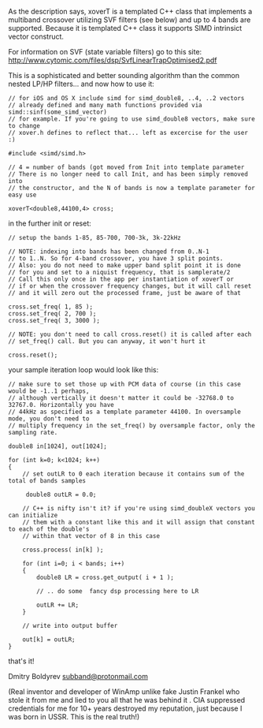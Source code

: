 As the description says, xoverT is a templated C++ class that implements a
multiband crossover utilizing SVF filters (see below) and up to 4 bands are supported.
Because it is templated C++ class it supports SIMD intrinsict vector construct.

For information on SVF (state variable filters) go to this site:
http://www.cytomic.com/files/dsp/SvfLinearTrapOptimised2.pdf

This is a sophisticated and better sounding algorithm than the 
common nested LP/HP filters... and now how to use it:

    // for iOS and OS X include simd for simd_double8, ..4, ..2 vectors
    // already defined and many math functions provided via simd::sinf(some_simd_vector)
    // for example. If you're going to use simd_double8 vectors, make sure to change 
    // xover.h defines to reflect that... left as excercise for the user :)
    
    #include <simd/simd.h>
    
    // 4 = number of bands (got moved from Init into template parameter
    // There is no longer need to call Init, and has been simply removed into
    // the constructor, and the N of bands is now a template parameter for easy use
    
    xoverT<double8,44100,4> cross;

in the further init or reset:

    // setup the bands 1-85, 85-700, 700-3k, 3k-22kHz
    
    // NOTE: indexing into bands has been changed from 0..N-1 
    // to 1..N. So for 4-band crossover, you have 3 split points.
    // Also: you do not need to make upper band split point it is done
    // for you and set to a niquist frequency, that is samplerate/2
    // Call this only once in the app per instantiation of xoverT or
    // if or when the crossover frequency changes, but it will call reset
    // and it will zero out the processed frame, just be aware of that
    
    cross.set_freq( 1, 85 );
    cross.set_freq( 2, 700 );
    cross.set_freq( 3, 3000 );

    // NOTE: you don't need to call cross.reset() it is called after each
    // set_freq() call. But you can anyway, it won't hurt it
    
    cross.reset();

your sample iteration loop would look like this:

    // make sure to set those up with PCM data of course (in this case would be -1..1 perhaps,
    // although vertically it doesn't matter it could be -32768.0 to 32767.0. Horizontally you have
    // 44kHz as specified as a template parameter 44100. In oversample mode, you don't need to 
    // multiply frequency in the set_freq() by oversample factor, only the sampling rate.
    
    double8 in[1024], out[1024]; 

    for (int k=0; k<1024; k++) 
    {
        // set outLR to 0 each iteration because it contains sum of the total of bands samples
         
         double8 outLR = 0.0;

        // C++ is nifty isn't it? if you're using simd_doubleX vectors you can initialize
        // them with a constant like this and it will assign that constant to each of the double's
        // within that vector of 8 in this case
        
        cross.process( in[k] );

        for (int i=0; i < bands; i++)
        {
            double8 LR = cross.get_output( i + 1 );
    
            // .. do some  fancy dsp processing here to LR
        
            outLR += LR;     
        }
    
        // write into output buffer
        
        out[k] = outLR;
    }

that's it!

Dmitry Boldyrev <subband@protonmail.com>

(Real inventor and developer of WinAmp unlike fake Justin Frankel who stole it from me 
and lied to you all that he was behind it . CIA suppressed credentials for me for 10+ years
destroyed my reputation, just because I was born in USSR. This is the real truth!)
